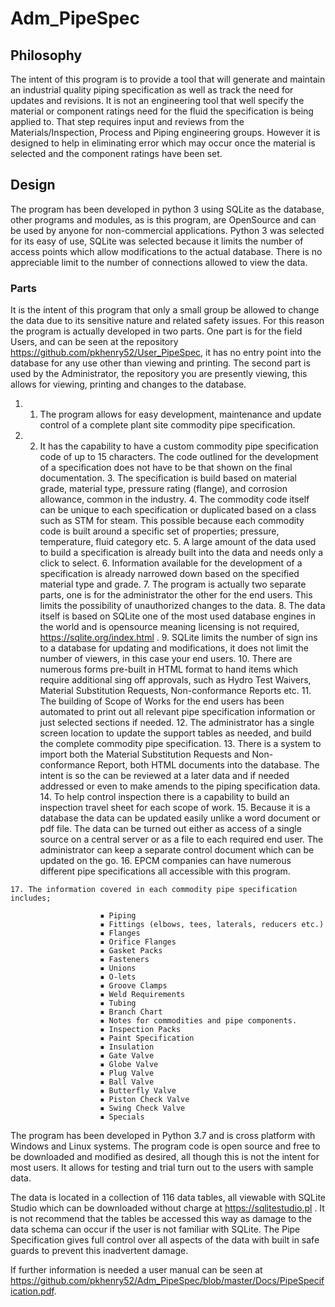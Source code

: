 # Adm_PipeSpec
## Philosophy
The intent of this program is to provide a tool that will generate and maintain an industrial quality piping specification
as well as track the need for updates and revisions.  It is not an engineering tool that well specify the material or
component ratings need for the fluid the specification is being applied to.  That step requires input and reviews from the
Materials/Inspection, Process and Piping engineering groups.  However it is designed to help in eliminating error which may 
occur once the material is selected and the component ratings have been set.
## Design
The program has been developed in python 3 using SQLite as the database, other programs and modules, as is this program, 
are OpenSource and can be used by anyone for non-commercial applications.
Python 3 was selected for its easy of use, SQLite was selected because it limits the number of access points which allow 
modifications to the actual database.  There is no appreciable limit to the number of connections allowed to view the data.  
### Parts
It is the intent of this program that only a small group be allowed to change the data due to its sensitive nature and related
safety issues.  For this reason the program is actually developed in two parts.  One part is for the field Users, 
and can be seen at the repository https://github.com/pkhenry52/User_PipeSpec, it has no entry point into the database 
for any use other than viewing and printing.  The second part is used by the Administrator, the repository you are presently viewing, 
this allows for viewing, printing and changes to the database.

 1.   1. The program allows for easy development, maintenance and update control of a complete plant site commodity pipe specification.
 1.   2. It has the capability to have a custom commodity pipe specification code of up to 15 characters.  The code outlined for the development of a specification does not have to be that shown on the final documentation.
    3. The specification is build based on material grade, material type, pressure rating (flange), and corrosion allowance, common in the industry.
    4. The commodity code itself can be unique to each specification or duplicated based on a class such as STM for steam.  This possible because each commodity code is built around a specific set of properties; pressure, temperature, fluid category etc.
    5. A large amount of the data used to build a specification is already built into the data and needs only a click to select.
    6. Information available for the development of a specification is already narrowed down based on the specified material type and grade.
    7. The program is actually two separate parts, one is for the administrator the other for the end users.  This limits the possibility of unauthorized changes to the data.
    8. The data itself is based on SQLite one of the most used database engines in the world and is opensource meaning licensing is not required, https://sqlite.org/index.html .
    9. SQLite limits the number of sign ins to a database for updating and modifications, it does not limit the number of viewers, in this case your end users.
    10. There are numerous forms pre-built in HTML format to hand items which require additional sing off approvals, such as Hydro Test Waivers, Material Substitution Requests, Non-conformance Reports etc.
    11. The building of Scope of Works for the end users has been automated to print out all relevant pipe specification information or just selected sections if needed.
    12. The administrator has  a single screen location to update the support tables as needed, and build the complete commodity pipe specification.
    13. There is a system to import both the Material Substitution Requests and Non-conformance Report, both HTML documents into the database.  The intent is so the can be reviewed at a later data and if needed addressed or even to make amends to the piping specification data.
    14. To help control inspection there is a capability to build an inspection travel sheet for each scope of work.
    15. Because it is a database the data can be updated easily unlike a word document or pdf file. The data can be turned out either as access of a single source on a central server or as a file to each required end user.  The administrator can keep a separate control document which can be updated on the go.
    16. EPCM companies can have numerous different pipe specifications all accessible with this program.

    17. The information covered in each commodity pipe specification includes;

                        ▪ Piping
                        ▪ Fittings (elbows, tees, laterals, reducers etc.)
                        ▪ Flanges
                        ▪ Orifice Flanges
                        ▪ Gasket Packs
                        ▪ Fasteners
                        ▪ Unions
                        ▪ O-lets
                        ▪ Groove Clamps
                        ▪ Weld Requirements
                        ▪ Tubing
                        ▪ Branch Chart
                        ▪ Notes for commodities and pipe components.
                        ▪ Inspection Packs
                        ▪ Paint Specification
                        ▪ Insulation
                        ▪ Gate Valve
                        ▪ Globe Valve
                        ▪ Plug Valve
                        ▪ Ball Valve
                        ▪ Butterfly Valve
                        ▪ Piston Check Valve
                        ▪ Swing Check Valve
                        ▪ Specials


The program has been developed in Python 3.7 and is cross platform with Windows and Linux systems.      The program code is open source and free to be downloaded and modified as desired, all though this is not the intent for most users.  It allows for testing and trial turn out to the users with sample data.

The data is located in a collection of 116 data tables, all viewable with SQLite Studio which can be downloaded without charge at https://sqlitestudio.pl .  It is not recommend that the tables be accessed this way as damage to the data schema can occur if the user is not familiar with SQLite.  The Pipe Specification gives full control over all aspects of the data with built in safe guards to prevent this inadvertent damage.

If further information is needed a user manual can be seen at https://github.com/pkhenry52/Adm_PipeSpec/blob/master/Docs/PipeSpecification.pdf.
